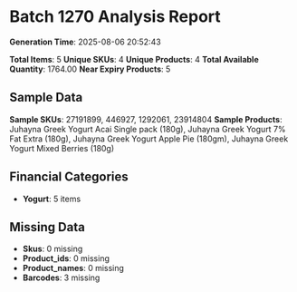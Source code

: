 # Batch 1270 Analysis Report

**Generation Time**: 2025-08-06 20:52:43

**Total Items**: 5
**Unique SKUs**: 4
**Unique Products**: 4
**Total Available Quantity**: 1764.00
**Near Expiry Products**: 5

## Sample Data
**Sample SKUs**: 27191899, 446927, 1292061, 23914804
**Sample Products**: Juhayna Greek Yogurt Acai Single pack (180g), Juhayna Greek Yogurt 7% Fat Extra (180g), Juhayna Greek Yogurt Apple Pie (180gm), Juhayna Greek Yogurt Mixed Berries (180g)

## Financial Categories
- **Yogurt**: 5 items

## Missing Data
- **Skus**: 0 missing
- **Product_ids**: 0 missing
- **Product_names**: 0 missing
- **Barcodes**: 3 missing

